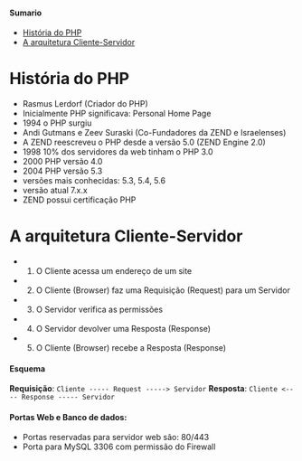 
#### Sumario

- [História do PHP](#história-do-php)
- [A arquitetura Cliente-Servidor](#-a-arquitetura-cliente-servidor)

# História do PHP

- Rasmus Lerdorf (Criador do PHP)
- Inicialmente PHP significava: Personal Home Page
- 1994 o PHP surgiu
- Andi Gutmans e Zeev Suraski (Co-Fundadores da ZEND e Israelenses)
- A ZEND reescreveu o PHP desde a versão 5.0 (ZEND Engine 2.0)
- 1998 10% dos servidores da web tinham o PHP 3.0
- 2000 PHP versão 4.0
- 2004 PHP versão 5.3
- versões mais conhecidas: 5.3, 5.4, 5.6
- versão atual 7.x.x
- ZEND possui certificação PHP

# A arquitetura Cliente-Servidor

- 1) O Cliente acessa um endereço de um site
- 2) O Cliente (Browser) faz uma Requisição (Request) para um Servidor
- 3) O Servidor verifica as permissões
- 4) O Servidor devolver uma Resposta (Response)
- 5) O Cliente (Browser) recebe a Resposta (Response)

#### Esquema

**Requisição**: `Cliente ----- Request -----> Servidor`
**Resposta**: `Cliente <---- Response ----- Servidor`

#### Portas Web e Banco de dados:

- Portas reservadas para servidor web são: 80/443
- Porta para MySQL 3306 com permissão do Firewall
